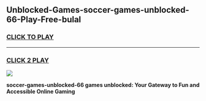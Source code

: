 
## Unblocked-Games-soccer-games-unblocked-66-Play-Free-bulal
<h3>
<a href="https://premium76.site?title=soccer-games-unblocked-66&ref=21A">CLICK TO PLAY</a></h3>
<hr>

<h3>
<a href="https://premium76.site?title=soccer-games-unblocked-66&ref=21A">CLICK 2 PLAY</a>
  
</h3>

<a href="https://premium76.site?title=soccer-games-unblocked-66&ref=21A"><img src="https://clearcache.store/games.png"></a>


**soccer-games-unblocked-66 games unblocked: Your Gateway to Fun and Accessible Online Gaming**

